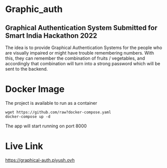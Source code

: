 # Graphic_auth
 
## Graphical Authentication System Submitted for Smart India Hackathon 2022

The idea is to provide Graphical Authentication Systems for the people who are visually impaired or might have trouble remembering numbers.
With this, they can remember the combination of fruits / vegetables, and accordingly that combination will turn into a strong password which will be sent to the backend.

# Docker Image

The project is available to run as a container

```
wget https://github.com/raw?docker-compose.yaml
docker-compose up -d
```

The app will start running on port 8000

# Live Link

https://graphical-auth.piyush.ovh
